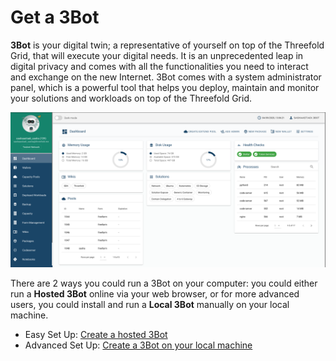 # Get a 3Bot

__3Bot__ is your digital twin; a representative of yourself on top of the Threefold Grid, that will execute your digital needs. It is an unprecedented leap in digital privacy and comes with all the functionalities you need to interact and exchange on the new Internet. 3Bot comes with a system administrator panel, which is a powerful tool that helps you deploy, maintain and monitor your solutions and workloads on top of the Threefold Grid.

![](./img/hosted3bot.png)

There are 2 ways you could run a 3Bot on your computer: you could either run a __Hosted 3Bot__ online via your web browser, or for more advanced users, you could install and run a __Local 3Bot__ manually on your local machine.

- Easy Set Up: [Create a hosted 3Bot](3bot_admin.md)
- Advanced Set Up: [Create a 3Bot on your local machine](local_3bot.md)
